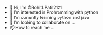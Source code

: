 - 👋 Hi, I’m @RohitUPatil2121
- 👀 I’m interested in  Prohramming with python
- 🌱 I’m currently learning python and java
- 💞️ I’m looking to collaborate on ...
- 📫 How to reach me ...

<!---
RohitUPatil2121/RohitUPatil2121 is a ✨ special ✨ repository because its `README.md` (this file) appears on your GitHub profile.
You can click the Preview link to take a look at your changes.
--->
